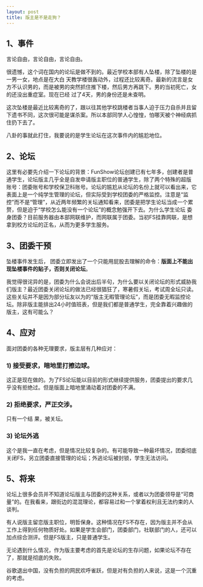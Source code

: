 ```yaml
---
layout: post
title: 版主是不是走狗？
---
```


<h2>1、事件</h2>
言论自由，言论自由，言论自由。

很遗憾，这个词在国内的论坛是做不到的。最近学校本部有人坠楼，除了坠楼的是一男一女，地点是在大白 天教学楼很轰动外，过程还比较离奇。最新的流言是女方不认识男的，而是被男的突然抓住推下楼，然后男方再跳下。男的当初死亡，女的还没出重症室。现在已经 过了4天，男的身份还是未查明。

这次坠楼是最近比较离奇的了，跟以往其他学校跳楼者当事人迫于压力自杀并且留下遗书不同，这次很可能是谋杀案。所以本部同学人心惶惶，怕哪天被个神经病抓住扔下去了。

八卦的事就此打住，我要说的是学生论坛在这次事件内的尴尬地位。

<!--more-->

<h2>2、论坛</h2>
这里有必要先介绍一下论坛的背景：FunShow论坛创建已有七年多，创建者是普通学生，论坛版主几乎全是自发申请版主职位的普通学生，除了两个特殊的超版 账号：团委账号和学校保卫科账号。论坛的尴尬从论坛的名份上就可以看出来，它表面上是一个纯学生管理的论坛，但实际受到学校团委的严格监控。注意是“监 控”而不是“管理”，从近两年频繁的关坛通知看来，团委是把学生论坛当成一个累赘，但是迫于“学校怎么能没有一个论坛”的概念勉强开下去。为什么学生论坛 委身团委？目前服务器由本部网联维护，而网联属于团委。当初FS挂靠网联，是想拿到校方论坛的正名，从而为更多学生服务。
<h2>3、团委干预</h2>
坠楼事件发生后， 团委立即发出了一个只能用屁股去理解的命令：<strong>版面上不能出现坠楼事件的贴子，否则关闭论坛</strong>。

我觉得很诧异的是，团委为什么会说出后半句，为什么要以关闭论坛的形式威胁我们版主？最近团委关闭论坛的做法已经很猖狂了，寒暑假关坛，考试周全坛只读。这些关坛并不是因为部分坛友以为的“版主无暇管理论坛”，而是团委无暇监控论坛。除非版主能排出24小时值班表，但是我们都是普通学生，完全靠着兴趣做的版主，这有可能么？
<h2>4、应对</h2>
面对团委的各种无理要求，版主层有几种应对：
<h3>1) 接受要求，暗地里打擦边球。</h3>
这正是现在做的。为了FS论坛能以目前的形式继续提供服务，团委提出的要求几乎没有拒绝过。但是版面上暗地里涌动着对团委的不满。
<h3>2) 拒绝要求，严正交涉。</h3>
只有一个结 果，被关坛。
<h3>3) 论坛外逃</h3>
这个是我一直在考虑，但是情况比较复杂的。有可能导致一种最坏情况，团委彻底关闭FS，另立团委直接管理的论坛；外逃论坛被封锁，学生无法访问。
<h2>5、将来</h2>
论坛上很多会员并不知道论坛版主与团委的这种关系，或者以为团委领导是“可商量”的。在我看来，跟街边的混混理论，都容易过和一个掌着权利且无法约束的人谈判。

有人说版主留恋版主职位，明哲保身。这种情况在FS不存在，因为版主并不会从工作上得到任何物质好处。如果是学生会部门，团委部门，社联部门的人，还可以加点综合测评。但是FS版主，只是普通学生。

无论遇到什么情况，作为版主要考虑的首先是论坛的生存问题，如果论坛不存在了，那就是彻底的失败。

谷歌退出中国，没有负担的网民欢呼雀跃，但是对有负担的人来说，这是一个沉重的考虑。
